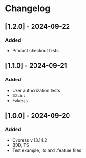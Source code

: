 # Changelog

## [1.2.0] - 2024-09-22
### Added
- Product checkout tests

## [1.1.0] - 2024-09-21
### Added
- User authorization tests
- ESLint
- Faker.js

## [1.0.0] - 2024-09-20
### Added
- Cypress v 13.14.2
- BDD, TS
- Test example, .ts and .feature files